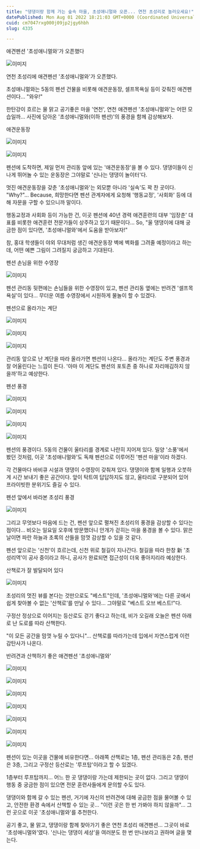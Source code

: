 ```yaml
---
title: "댕댕이랑 함께 가는 숲속 마을, 초성애니멀와 오픈... 연천 초성리로 놀러오세요!"
datePublished: Mon Aug 01 2022 18:21:03 GMT+0000 (Coordinated Universal Time)
cuid: cm7047rxg000j09jp2jgy6hbh
slug: 4335

---
```



애견펜션 '초성애니멀와'가 오픈했다

![이미지](https://cdn.hashnode.com/res/hashnode/image/upload/v1739256126210/0dd10231-8d97-4205-8f30-9778625cb740.jpeg)

연천 초성리에 애견펜션 '초성애니멀와'가 오픈했다.

초성애니멀와는 5동의 펜션 건물을 비롯해 애견운동장, 셀프목욕실 등이 갖춰진 애견펜션이다... "와우!"

한탄강이 흐르는 물 맑고 공기좋은 마을 '연천', 연천 애견펜션 '초성애니멀와'는 어떤 모습일까... 사진에 담아온 '초성애니멀와(이하 펜션)'의 풍경을 함께 감상해보자.

애견운동장

![이미지](https://cdn.hashnode.com/res/hashnode/image/upload/v1739256128460/71586e26-da71-4076-9b5b-b4d883428a16.jpeg)

![이미지](https://cdn.hashnode.com/res/hashnode/image/upload/v1739256130984/a6b89b3c-769a-46c0-b74e-13db4479dbbf.jpeg)

펜션에 도착하면, 제일 먼저 관리동 앞에 있는 '애견운동장'을 볼 수 있다. 댕댕이들이 신나게 뛰어놀 수 있는 운동장은 그야말로 '신나는 댕댕이 놀이터'다.

멋진 애견운동장을 갖춘 '초성애니멀와'는 외모뿐 아니라 '실속'도 꽉 찬 곳이다. "Why?"... Because, 희망한다면 펜션 관계자에게 요청해 '행동교정', '사회화' 등에 대해 자문을 구할 수 있으니까 말이다.

행동교정과 사회화 등이 가능한 건, 이곳 펜션에 40년 경력 애견훈련의 대부 '임장춘' 대표를 비롯한 애견훈련 전문가들이 상주하고 있기 때문이다... So, "울 댕댕이에 대해 궁금한 점이 있다면, '초성애니멀와'에서 도움을 받아보자!"

참, 홍대 학생들이 야외 무대처럼 생긴 애견운동장 벽에 벽화를 그려줄 예정이라고 하는데, 어떤 예쁜 그림이 그려질지 궁금하고 기대된다.

펜션 손님을 위한 수영장

![이미지](https://cdn.hashnode.com/res/hashnode/image/upload/v1739256133257/e9b38a87-63e6-4b75-acaa-c86b8f0c35f2.jpeg)

펜션 관리동 뒷편에는 손님들을 위한 수영장이 있고, 펜션 관리동 옆에는 반려견 '셀프목욕실'이 있다... 무더운 여름 수영장에서 시원하게 물놀이 할 수 있겠다.

펜션으로 올라가는 계단

![이미지](https://cdn.hashnode.com/res/hashnode/image/upload/v1739256135392/2f7f07e6-2e0f-4c33-8f95-43b196632e5b.jpeg)

![이미지](https://cdn.hashnode.com/res/hashnode/image/upload/v1739256137682/3aa9a59e-0325-4886-aebe-90a6200df952.jpeg)

![이미지](https://cdn.hashnode.com/res/hashnode/image/upload/v1739256139996/40885d6d-c467-4879-aed6-6020bea3b9b9.jpeg)

관리동 앞으로 난 계단을 따라 올라가면 펜션이 나온다... 올라가는 계단도 주변 풍경과 잘 어울린다는 느낌이 든다. '아마 이 계단도 펜션의 포토존 중 하나로 자리매김하지 않을까'하고 예상한다.

펜션 풍경

![이미지](https://cdn.hashnode.com/res/hashnode/image/upload/v1739256142005/bd65e64a-227f-42b5-857a-01d2db6de920.jpeg)

![이미지](https://cdn.hashnode.com/res/hashnode/image/upload/v1739256143974/64252f88-c44e-4514-8d54-65ff2f587f65.jpeg)

![이미지](https://cdn.hashnode.com/res/hashnode/image/upload/v1739256146015/21595186-2ca2-45c4-83ec-24b9c0cebd92.jpeg)

![이미지](https://cdn.hashnode.com/res/hashnode/image/upload/v1739256148048/e7ec74e7-007c-4ef7-86b1-fde414e7dcbf.jpeg)

펜션의 풍경이다. 5동의 건물이 울타리를 경계로 나란히 지어져 있다. 밀양 '소풍'에서 봤던 것처럼, 이곳 '초성애니멀와'도 독채 펜션으로 이루어진 '펜션 마을'이라 하겠다.

각 건물마다 바비큐 시설과 댕댕이 수영장이 갖춰져 있다. 댕댕이와 함께 일행과 오붓하게 시간 보내기 좋은 공간이다. 앞이 탁트여 답답하지도 않고, 울타리로 구분되어 있어 프라이빗한 분위기도 즐길 수 있다.

펜션 앞에서 바라본 초성리 풍경

![이미지](https://cdn.hashnode.com/res/hashnode/image/upload/v1739256149892/2e6d451f-3dfb-44dc-a5b0-bfa15b8cd92b.jpeg)

그리고 무엇보다 마음에 드는 건, 펜션 앞으로 펼쳐진 초성리의 풍경을 감상할 수 있다는 점이다... 비오는 일요일 오후에 방문했더니 안개가 걷히는 마을 풍경을 볼 수 있다. 맑은 날이면 파란 하늘과 초록의 산들을 맘껏 감상할 수 있을 것 같다.

펜션 앞으로는 '신천'이 흐르는데, 신천 위로 철길이 지나간다. 철길을 따라 한창 新 '초성리역'이 공사 중이라고 하니, 공사가 완료되면 접근성이 더욱 좋아지리라 예상한다.

산책로가 잘 발달되어 있다

![이미지](https://cdn.hashnode.com/res/hashnode/image/upload/v1739256152178/1ee02466-4ab6-44c2-a738-e314aa007775.jpeg)

초성리의 멋진 뷰를 본다는 것만으로도 "베스트"인데, '초성애니멀와'에는 다른 곳에서 쉽게 찾아볼 수 없는 '산책로'를 만날 수 있다... 그야말로 "베스트 오브 베스트!"다.

구정산 정상으로 이어지는 등산로도 걷기 좋다고 하는데, 비가 오길래 오늘은 펜션 아래로 난 도로를 따라 산책한다.

"이 모든 공간을 맘껏 누릴 수 있다니"... 산책로를 따라가는데 입에서 자연스럽게 이런 감탄사가 나온다.

반려견과 산책하기 좋은 애견펜션 '초성애니멀와'

![이미지](https://cdn.hashnode.com/res/hashnode/image/upload/v1739256154160/912d9241-90d1-4f54-b9ac-7249bf66c479.jpeg)

![이미지](https://cdn.hashnode.com/res/hashnode/image/upload/v1739256156029/49e7b7b1-7dd9-4e7e-a0f8-2fa9651bf39c.jpeg)

![이미지](https://cdn.hashnode.com/res/hashnode/image/upload/v1739256157925/acf50cfe-4749-4674-9921-826b45f40e27.jpeg)

![이미지](https://cdn.hashnode.com/res/hashnode/image/upload/v1739256159826/763fd1a6-7417-4a22-ba68-521f33837e8b.jpeg)

![이미지](https://cdn.hashnode.com/res/hashnode/image/upload/v1739256161858/f96aa928-9843-4794-bbf6-5fefee33d4a2.jpeg)

![이미지](https://cdn.hashnode.com/res/hashnode/image/upload/v1739256163967/73d91cb0-75b1-4588-87e5-38f6819b4ea6.jpeg)

![이미지](https://cdn.hashnode.com/res/hashnode/image/upload/v1739256165996/9d3121d1-2372-457f-bf9b-5364da3091e9.jpeg)

펜션이 있는 이곳을 건물에 비유한다면... 아래쪽 산책로는 1층, 펜션 관리동은 2층, 펜션은 3층, 그리고 구정산 등산로는 '루프탑'이라고 할 수 있겠다.

1층부터 루프탑까지... 어느 한 곳 댕댕이랑 가는데 제한되는 곳이 없다. 그리고 댕댕이 행동 중 궁금한 점이 있으면 전문 훈련사들에게 문의할 수도 있다.

댕댕이와 함께 갈 수 있는 펜션, 거기에 자신의 반려견에 대해 궁금한 점을 물어볼 수 있고, 안전한 환경 속에서 산책할 수 있는 곳... "이런 곳은 한 번 가봐야 하지 않을까"... 그런 곳으로 이곳 '초성애니멀와'를 추천한다.

공기 좋고, 물 맑고, 댕댕이랑 함께 찾아가기 좋은 연천 초성리 애견펜션... 그곳이 바로 '초성애니멀와'였다. '신나는 댕댕이 세상'을 여러분도 한 번 만나보라고 권하며 글을 맺는다.
